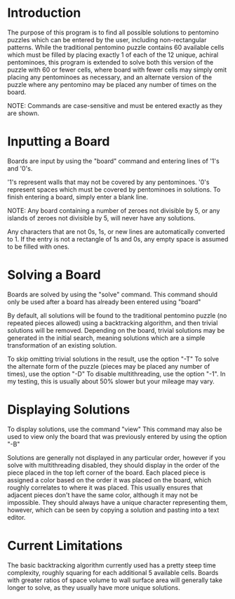 # Introduction
The purpose of this program is to find all possible solutions to pentomino puzzles which can be entered by the user, including non-rectangular patterns.
While the traditional pentomino puzzle contains 60 available cells which must be filled by placing exactly 1 of each of the 12 unique, achiral pentominoes, this program is extended to solve both this version of the puzzle with 60 or fewer cells, where board with fewer cells may simply omit placing any pentominoes as necessary, and an alternate version of the puzzle where any pentomino may be placed any number of times on the board.

NOTE: Commands are case-sensitive and must be entered exactly as they are shown.

# Inputting a Board
Boards are input by using the "board" command and entering lines of '1's and '0's.

'1's represent walls that may not be covered by any pentominoes.
'0's represent spaces which must be covered by pentominoes in solutions.
To finish entering a board, simply enter a blank line.

NOTE: Any board containing a number of zeroes not divisible by 5, or any islands of zeroes not divisible by 5, will never have any solutions.

Any characters that are not 0s, 1s, or new lines are automatically converted to 1.
If the entry is not a rectangle of 1s and 0s, any empty space is assumed to be filled with ones.

# Solving a Board
Boards are solved by using the "solve" command. This command should only be used after a board has already been entered using "board"

By default, all solutions will be found to the traditional pentomino puzzle (no repeated pieces allowed) using a backtracking algorithm, and then trivial solutions will be removed. Depending on the board, trivial solutions may be generated in the initial search, meaning solutions which are a simple transformation of an existing solution.

To skip omitting trivial solutions in the result, use the option "-T"
To solve the alternate form of the puzzle (pieces may be placed any number of times), use the option "-D"
To disable multithreading, use the option "-1". In my testing, this is usually about 50% slower but your mileage may vary.

# Displaying Solutions
To display solutions, use the command "view"
This command may also be used to view only the board that was previously entered by using the option "-B"

Solutions are generally not displayed in any particular order, however if you solve with multithreading disabled, they should display in the order of the piece placed in the top left corner of the board. Each placed piece is assigned a color based on the order it was placed on the board, which roughly correlates to where it was placed. This usually ensures that adjacent pieces don't have the same color, although it may not be impossible. They should always have a unique character representing them, however, which can be seen by copying a solution and pasting into a text editor.

# Current Limitations
The basic backtracking algorithm currently used has a pretty steep time complexity, roughly squaring for each additional 5 available cells. Boards with greater ratios of space volume to wall surface area will generally take longer to solve, as they usually have more unique solutions.


